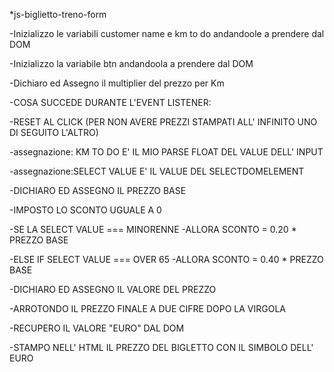*js-biglietto-treno-form

-Inizializzo le variabili customer name e km to do andandoole a prendere dal DOM

-Inizializzo la variabile btn andandoola a prendere dal DOM

-Dichiaro ed Assegno il multiplier del prezzo per Km

-COSA SUCCEDE DURANTE L'EVENT LISTENER:

-RESET AL CLICK (PER NON AVERE PREZZI STAMPATI ALL' INFINITO UNO DI SEGUITO L'ALTRO)

-assegnazione: KM TO DO E' IL MIO PARSE FLOAT DEL VALUE DELL' INPUT

-assegnazione:SELECT VALUE E' IL VALUE DEL SELECTDOMELEMENT

-DICHIARO ED ASSEGNO IL PREZZO BASE

-IMPOSTO LO SCONTO UGUALE A 0

-SE LA SELECT VALUE === MINORENNE
   -ALLORA SCONTO = 0.20 * PREZZO BASE

-ELSE IF SELECT VALUE === OVER 65
   -ALLORA SCONTO = 0.40 * PREZZO BASE

-DICHIARO ED ASSEGNO IL VALORE DEL PREZZO 

-ARROTONDO IL PREZZO FINALE A DUE CIFRE DOPO LA VIRGOLA

-RECUPERO IL VALORE "EURO" DAL DOM

-STAMPO NELL' HTML IL PREZZO DEL BIGLETTO CON IL SIMBOLO DELL' EURO
